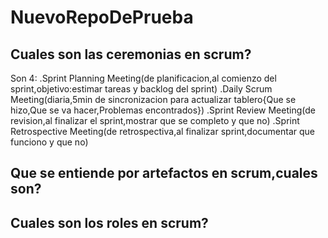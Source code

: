 # NuevoRepoDePrueba  

## Cuales son las ceremonias en scrum?
   Son 4:
   .Sprint Planning Meeting(de planificacion,al comienzo del sprint,objetivo:estimar tareas y backlog del sprint)
   .Daily Scrum Meeting(diaria,5min de sincronizacion para actualizar tablero{Que se hizo,Que se va hacer,Problemas encontrados})
   .Sprint Review Meeting(de revision,al finalizar el sprint,mostrar que se completo y que no)
   .Sprint Retrospective Meeting(de retrospectiva,al finalizar sprint,documentar que funciono y que no)
## Que se entiende por artefactos en scrum,cuales son?

## Cuales son los roles en scrum?
